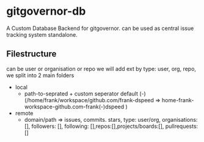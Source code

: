 # gitgovernor-db
A Custom Database Backend for gitgovernor.
can be used as central issue tracking system standalone.


## Filestructure
can be user or organisation or repo we will add ext by type: user, org, repo, 
we split into 2 main folders
- local
  - path-to-seprated + custom seperator default (-) (/home/frank/workspace/github.com/frank-dspeed => home-frank-workspace-github.com-frank(-)dspeed )
- remote
  - domain/path => issues, commits. stars, type: user/org, organisations: [], followers: [], following: [],repos:[],projects/boards:[], pullrequests: []


